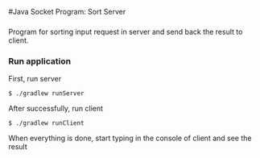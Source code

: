 #Java Socket Program: Sort Server

###

Program for sorting input request in server and send back the result to client.

### Run application

First, run server
```shell script
$ ./gradlew runServer
``` 

After successfully, run client
```shell script
$ ./gradlew runClient
```

When everything is done, start typing in the console of client and see the result
